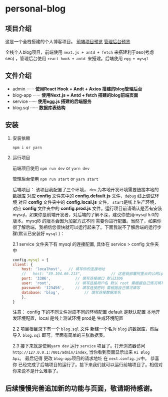 # personal-blog

## 项目介绍
这是一个全栈搭建的个人博客项目。
 [前端项目预览](https://blog.happynewball.com)
 [管理后台预览](https://admin.happynewball.com)
 
 全栈个人blog项目，前端使用 `next.js + antd + fetch` 来搭建利于seo(考虑seo) ，管理后台使用 `react hook + antd `来搭建。后端使用 `egg + mysql`
 

## 文件介绍
*  admin ······ **使用React Hook + Andt + Axios 搭建的blog管理后台**
*  blog-app ······ **使用Next.js + Antd + fetch 搭建的blog前端页面**
*  service ······ **使用egg.js 搭建的后端服务**
*  blog.sql ······ **数据库表结构**

## 安装
1.  安装依赖

    `npm i or yarn `
	
2. 运行项目

    前端项目使用 `npm run dev` or `yarn dev`
	
    管理后台使用 `npm run start` or `yarn start`
	
    后端项目： 该项目我配置了三个环境， `dev` 为本地开发环境需要链接本地的数据库 对应 **config** 文件夹中的 **config.default.js** 文件，`debug` 线上调试环境 对应 **config** 文件夹中的 **config.local.js** 文件， `start`是线上生产环境，对应 **config** 文件夹中的 **config.prod.js** 文件。运行项目前请确认是否有安装mysql，如果你是前端开发者，对后端的了解不深，建议你使用mysql 5.0的版本。mysql8 的版本会因为加密方式不同 需要你进行配置。当然了，如果你很了解后端，我相信您很快就可以运行起来了。下面我说不了解后端的运行步骤(默认已安装好 `mysql` )：
	
    2.1 service 文件夹下有 mysql 的连接配置, 具体在 service > config 文件夹中

    ```javascript
    config.mysql = {
    client: {
        host: 'localhost',   // 填写你的连接地址
        //   host: "39.104.66.213",				// 这是我部署阿里云的公网ip
        port: '3306',			// 填写连接端口 默认3306
        user: 'root',			// 填写连接用户名 默认 root 需根据自己情况填写
        password: '123456',		// 填写连接密码 需根据自己情况填写
        database: 'blog',			// 填写连接数据库名
        },
    }
    ```
	
    注意： config 下的不同文件对应不同的环境配置 default 是默认配置 本地开发环境配置，local 是线上测试环境 prod是 生成环境配置
		
    2.2  项目根目录下有一个 `blog.sql` 文件 新建一个名为 `blog` 的数据库，然后导入 `blog.sql` 即可。里面有简单的三张数据表。

    2.3  接下来就是使用`yarn dev` 运行 `service` 项目了。打开浏览器访问 `http://127.0.0.1:7001/admin/index`, 当你看到页面显示出来 `Hi Blog Api`。
    最后记得 更改 `blog-app`项目的请求地址 在 `next.config.js`中。 恭喜你 已经完成了后端项目的运行了。接下来我们就可以运行前端项目了。相信对你来说不是什么难事了。


## 后续慢慢完善追加新的功能与页面，敬请期待感谢。